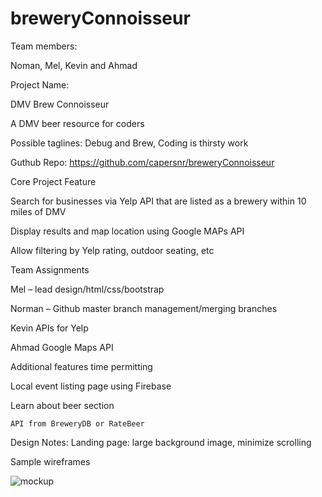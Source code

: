 # breweryConnoisseur
Team members:

Noman, Mel, Kevin and Ahmad 

Project Name: 

DMV Brew Connoisseur 

A DMV beer resource for coders

Possible taglines: Debug and Brew, Coding is thirsty work 

Guthub Repo:
https://github.com/capersnr/breweryConnoisseur


Core Project Feature 

Search for businesses via Yelp API that are listed as a brewery within 10 miles of DMV

Display results and map location using Google MAPs API 

Allow filtering by Yelp rating, outdoor seating, etc 


Team Assignments

Mel – lead design/html/css/bootstrap

Norman – Github master branch management/merging branches 

Kevin APIs for Yelp 

Ahmad Google Maps API 

Additional features time permitting 

Local event listing page using Firebase

Learn about beer section 

	API from BreweryDB or RateBeer 

Design Notes:
Landing page: large background image, minimize scrolling  

Sample wireframes 


![mockup]()





